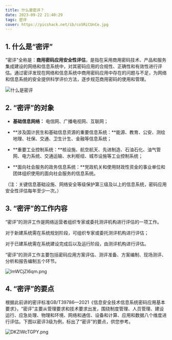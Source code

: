```yaml
---
title: 什么是密评？
date: 2023-09-22 21:40:29
tags: 密评
cover: https://picshack.net/ib/coSRiCUnCe.jpg
---
```


## 1. 什么是“密评”

"密评"全称是：**商用密码应用安全性评估**，是指在采用商用密码技术、产品和服务集成建设的网络和信息系统中，对其密码应用的合规性、正确性和有效性进行评估。通过密评发现在网络和信息系统中商用密码应用中存在的问题与不足，为网络和信息系统的安全提供科学评价方法，逐步规范商用密码的使用和管理。

![什么是密评](https://picshack.net/ib/MrxtPr1Skh.png "密评的定义")

## 2. “密评”的对象

+ **基础信息网络：** 电信网、广播电视网、互联网；

+ **涉及国计民生和基础信息资源的重要信息系统：**能源、教育、公安、测绘地理、社保、交通、卫生计生、金融等信息系统；

+ **重要工业控制系统：**核设施、航空航天、先进制造、石油石化、油气管网、电力系统、交通运输、水利枢纽、城市设施等工业控制系统；

+ **面向社会服务的政务信息系统：**党政机关和使用财政性资金的事业单位和团体组织使用的面向社会服务的信息系统。

（注：关键信息基础设施、网络安全等级保护第三级及以上的信息系统，密码应用安全性评估每年至少一次。）

## 3. “密评”的工作内容

“密评”的测评工作是网络运营者组织专家或委托测评机构进行评估的一项工作。

对于新建系统需在系统规划阶段，可组织专家或委托测评机构进行评估；

对于已建系统需在系统建设完成后以及运行阶段，由测评机构进行评估。

“密评”的测评工作主要包括密码应用方案评估、测评准备、方案编制、现场测评、分析和报告编制五个环节。

![lmWCjZI6qm.png](https://picshack.net/ib/lmWCjZI6qm.png)

## 4. “密评”的要点

根据此前讲的密评标准GB/T39786—2021《信息安全技术信息系统密码应用基本要求》，“密评”主要从管理要求和技术要求出发，围绕制度管理、人员管理、建设运行、应急处理、物理和环境、网络和通信、设备和计算、应用和数据八个维度进行评估。下图以密评3级为例，标出了“密评”的要点，供您参考。

![DKZlWcTGPY.png](https://picshack.net/ib/DKZlWcTGPY.png)
